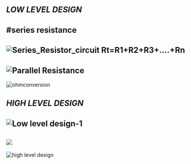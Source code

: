 ## ***LOW LEVEL DESIGN***
#series resistance
---------------------------------------------------------------------------------------------------------------------------------
![Series_Resistor_circuit](https://user-images.githubusercontent.com/89680649/132283140-eee00ef6-4566-4dc1-9276-ab5a3eb7857c.png)
Rt=R1+R2+R3+....+Rn
---------------------------------------------------------------------------------------------------------------------------
![Parallel Resistance](https://user-images.githubusercontent.com/89680649/132282336-412e56fa-c065-4a15-ad5d-33e54ee72381.png)
---------------------------------------------------------------------------------------------------------------------------
![ohmconversion](https://user-images.githubusercontent.com/89680649/132283681-6bf6e4b4-06a3-4c4b-90dc-4eb93ceb9d9b.png)
## ***HIGH LEVEL DESIGN***
![Low level design-1](https://user-images.githubusercontent.com/89680649/132283946-2857ceae-c9c9-4d92-9a81-7e470f3d2de2.jpg)
-------------------------------------------------------------------------------------------------------------------------------
![](https://github.com/259881/Ltts-uttam/blob/87a90f778c21d15094644f39918698827c779b89/2.%20Design/LOW_LEVEL_DESIGN.jpg)
-------------------------------------------------------------------------------------------------------------------------------
![high level design](https://user-images.githubusercontent.com/89680649/132285518-a8de07f2-4c47-42bb-9cc7-4c798adc7a29.jpeg)
